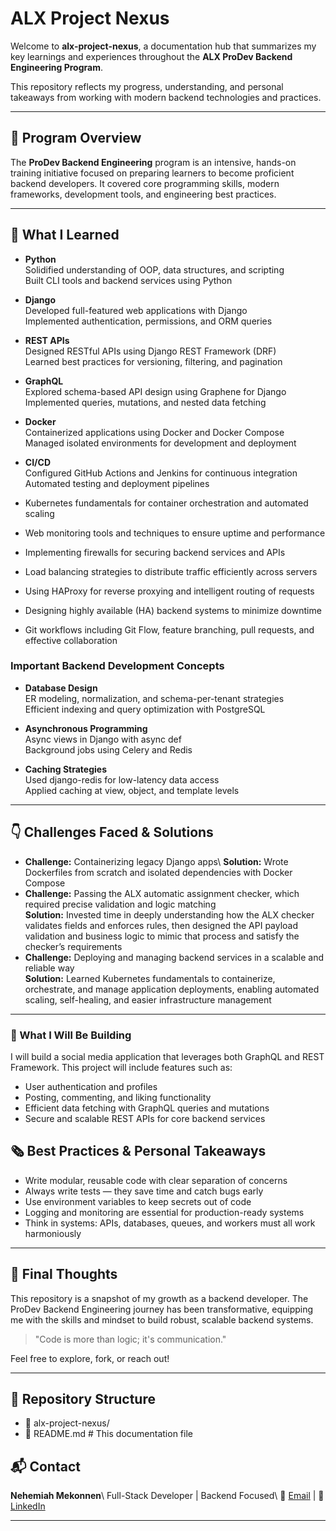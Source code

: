 # ALX Project Nexus

Welcome to **alx-project-nexus**, a documentation hub that summarizes my key learnings and experiences throughout the **ALX ProDev Backend Engineering Program**.

This repository reflects my progress, understanding, and personal takeaways from working with modern backend technologies and practices.

---

## 🚀 Program Overview

The **ProDev Backend Engineering** program is an intensive, hands-on training initiative focused on preparing learners to become proficient backend developers. It covered core programming skills, modern frameworks, development tools, and engineering best practices.

---

## 🧠 What I Learned

- **Python**  
  Solidified understanding of OOP, data structures, and scripting  
  Built CLI tools and backend services using Python

- **Django**  
  Developed full-featured web applications with Django  
  Implemented authentication, permissions, and ORM queries

- **REST APIs**  
  Designed RESTful APIs using Django REST Framework (DRF)  
  Learned best practices for versioning, filtering, and pagination

- **GraphQL**  
  Explored schema-based API design using Graphene for Django  
  Implemented queries, mutations, and nested data fetching

- **Docker**  
  Containerized applications using Docker and Docker Compose  
  Managed isolated environments for development and deployment

- **CI/CD**  
  Configured GitHub Actions and Jenkins for continuous integration  
  Automated testing and deployment pipelines
  
- Kubernetes fundamentals for container orchestration and automated scaling  
- Web monitoring tools and techniques to ensure uptime and performance  
- Implementing firewalls for securing backend services and APIs  
- Load balancing strategies to distribute traffic efficiently across servers  
- Using HAProxy for reverse proxying and intelligent routing of requests  
- Designing highly available (HA) backend systems to minimize downtime  
- Git workflows including Git Flow, feature branching, pull requests, and effective collaboration  

### Important Backend Development Concepts

- **Database Design**  
  ER modeling, normalization, and schema-per-tenant strategies  
  Efficient indexing and query optimization with PostgreSQL

- **Asynchronous Programming**  
  Async views in Django with async def  
  Background jobs using Celery and Redis

- **Caching Strategies**  
  Used django-redis for low-latency data access  
  Applied caching at view, object, and template levels

---

## 👇 Challenges Faced & Solutions

- **Challenge:** Containerizing legacy Django apps\\
  **Solution:** Wrote Dockerfiles from scratch and isolated dependencies with Docker Compose
- **Challenge:** Passing the ALX automatic assignment checker, which required precise validation and logic matching  
  **Solution:** Invested time in deeply understanding how the ALX checker validates fields and enforces rules, then designed the API payload validation and business logic to mimic that process and satisfy the   checker’s requirements
- **Challenge:** Deploying and managing backend services in a scalable and reliable way  
  **Solution:** Learned Kubernetes fundamentals to containerize, orchestrate, and manage application deployments, enabling automated scaling, self-healing, and easier infrastructure management  

---
### 🚧 What I Will Be Building

I will build a social media application that leverages both GraphQL and REST Framework. This project will include features such as:

- User authentication and profiles  
- Posting, commenting, and liking functionality  
- Efficient data fetching with GraphQL queries and mutations  
- Secure and scalable REST APIs for core backend services  

## 🗞️ Best Practices & Personal Takeaways

- Write modular, reusable code with clear separation of concerns
- Always write tests — they save time and catch bugs early
- Use environment variables to keep secrets out of code
- Logging and monitoring are essential for production-ready systems
- Think in systems: APIs, databases, queues, and workers must all work harmoniously

---

## 📌 Final Thoughts

This repository is a snapshot of my growth as a backend developer. The ProDev Backend Engineering journey has been transformative, equipping me with the skills and mindset to build robust, scalable backend systems.

> "Code is more than logic; it's communication."

Feel free to explore, fork, or reach out!

---
## 💎 Repository Structure
- 📁 alx-project-nexus/
- 📄 README.md # This documentation file

## 📬 Contact

**Nehemiah Mekonnen**\\
Full-Stack Developer | Backend Focused\\
📧 [Email](mailto:binyamm83@gmail.com) | 💼 [LinkedIn](https://www.linkedin.com/in/nehemiah-mekonnen/)

---
